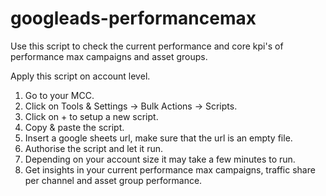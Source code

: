 # googleads-performancemax

Use this script to check the current performance and core kpi's of performance max campaigns and asset groups.

Apply this script on account level.

1. Go to your MCC.
2. Click on Tools & Settings -> Bulk Actions -> Scripts.
3. Click on + to setup a new script.
4. Copy & paste the script.
5. Insert a google sheets url, make sure that the url is an empty file.
6. Authorise the script and let it run.
7. Depending on your account size it may take a few minutes to run.
8. Get insights in your current performance max campaigns, traffic share per channel and asset group performance.
